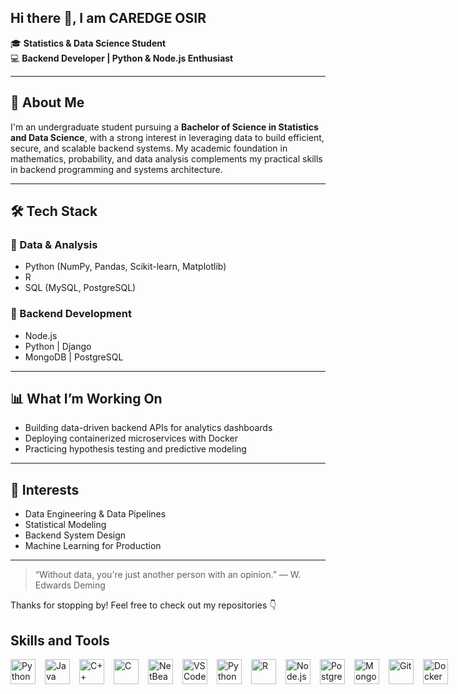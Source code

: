 ## Hi there 👋, I am CAREDGE OSIR

🎓 **Statistics & Data Science Student**  
💻 **Backend Developer | Python & Node.js Enthusiast**

---

## 📌 About Me

I'm an undergraduate student pursuing a **Bachelor of Science in Statistics and Data Science**, with a strong interest in leveraging data to build efficient, secure, and scalable backend systems. My academic foundation in mathematics, probability, and data analysis complements my practical skills in backend programming and systems architecture.

---

## 🛠️ Tech Stack

### 🧠 Data & Analysis
- Python (NumPy, Pandas, Scikit-learn, Matplotlib)
- R
- SQL (MySQL, PostgreSQL)

### 🔧 Backend Development
- Node.js 
- Python | Django
- MongoDB | PostgreSQL

---

## 📊 What I’m Working On
- Building data-driven backend APIs for analytics dashboards
- Deploying containerized microservices with Docker
- Practicing hypothesis testing and predictive modeling

---

## 🧠 Interests
- Data Engineering & Data Pipelines  
- Statistical Modeling  
- Backend System Design  
- Machine Learning for Production  

---

> “Without data, you're just another person with an opinion.” — W. Edwards Deming

Thanks for stopping by! Feel free to check out my repositories 👇

<h2>Skills and Tools</h2>
<div style="display: flex; gap: 15px; align-items: center;">
  <img src="https://cdn.jsdelivr.net/gh/devicons/devicon/icons/python/python-original.svg" alt="Python" width="40" height="40">
  <img src="https://cdn.jsdelivr.net/gh/devicons/devicon/icons/java/java-original.svg" alt="Java" width="40" height="40">
  <img src="https://cdn.jsdelivr.net/gh/devicons/devicon/icons/cplusplus/cplusplus-original.svg" alt="C++" width="40" height="40">
  <img src="https://cdn.jsdelivr.net/gh/devicons/devicon/icons/c/c-original.svg" alt="C" width="40" height="40">
  <img src="https://upload.wikimedia.org/wikipedia/commons/9/98/Apache_NetBeans_Logo.svg" alt="NetBeans" width="40" height="40">
  <img src="https://cdn.jsdelivr.net/gh/devicons/devicon/icons/vscode/vscode-original.svg" alt="VS Code" width="40" height="40"> 
  <img src="https://cdn.jsdelivr.net/gh/devicons/devicon/icons/python/python-original.svg" width="40" height="40" alt="Python"/> 
  <img src="https://cdn.jsdelivr.net/gh/devicons/devicon/icons/r/r-original.svg" width="40" height="40" alt="R"/> 
  <img src="https://cdn.jsdelivr.net/gh/devicons/devicon/icons/nodejs/nodejs-original.svg" width="40" height="40" alt="Node.js"/> 
  <img src="https://cdn.jsdelivr.net/gh/devicons/devicon/icons/postgresql/postgresql-original.svg" width="40" height="40" alt="PostgreSQL"/> 
  <img src="https://cdn.jsdelivr.net/gh/devicons/devicon/icons/mongodb/mongodb-original.svg" width="40" height="40" alt="MongoDB"/> 
  <img src="https://cdn.jsdelivr.net/gh/devicons/devicon/icons/git/git-original.svg" width="40" height="40" alt="Git"/> 
  <img src="https://cdn.jsdelivr.net/gh/devicons/devicon/icons/docker/docker-original.svg" width="40" height="40" alt="Docker"/> 
</div>


